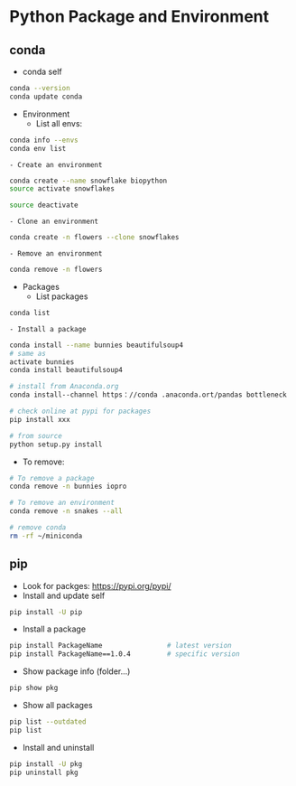 # Python Package and Environment

## conda
- conda self
```bash
conda --version
conda update conda
```
- Environment
    - List all envs:
```bash
conda info --envs
conda env list
```
    - Create an environment
```bash
conda create --name snowflake biopython
source activate snowflakes

source deactivate
```
    - Clone an environment
```bash
conda create -n flowers --clone snowflakes
```
    - Remove an environment
```bash
conda remove -n flowers 
```
- Packages
    - List packages
```bash
conda list
```
    - Install a package
```bash
conda install --name bunnies beautifulsoup4
# same as
activate bunnies
conda install beautifulsoup4

# install from Anaconda.org
conda install--channel https：//conda .anaconda.ort/pandas bottleneck

# check online at pypi for packages
pip install xxx

# from source
python setup.py install
```
- To remove:
```bash
# To remove a package
conda remove -n bunnies iopro

# To remove an environment
conda remove -n snakes --all

# remove conda
rm -rf ~/miniconda 
```


## pip
- Look for packges: https://pypi.org/pypi/
- Install and update self
```bash
pip install -U pip
```
- Install a package
```bash
pip install PackageName                # latest version
pip install PackageName==1.0.4         # specific version
```
- Show package info (folder...)
```bash
pip show pkg
```
- Show all packages
```bash
pip list --outdated
pip list
```
- Install and uninstall
```bash
pip install -U pkg
pip uninstall pkg
```

